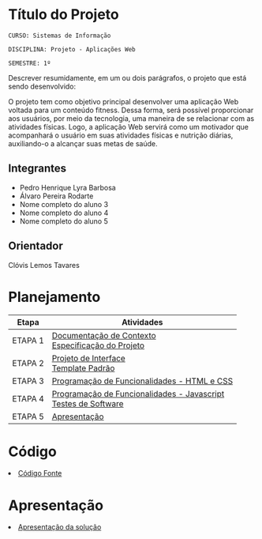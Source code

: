 # Título do Projeto

`CURSO: Sistemas de Informação`

`DISCIPLINA: Projeto - Aplicações Web`

`SEMESTRE: 1º`

Descrever resumidamente, em um ou dois parágrafos, o projeto que está sendo desenvolvido:

O projeto tem como objetivo principal desenvolver uma aplicação Web voltada para um conteúdo fitness. Dessa forma, será possível proporcionar aos usuários, por meio da tecnologia, uma maneira de se relacionar com as atividades físicas. Logo, a aplicação Web servirá como um motivador que acompanhará o usuário em suas atividades físicas e nutrição diárias, auxiliando-o a alcançar suas metas de saúde.

## Integrantes


* Pedro Henrique Lyra Barbosa
* Álvaro Pereira Rodarte
* Nome completo do aluno 3
* Nome completo do aluno 4
* Nome completo do aluno 5


## Orientador

Clóvis Lemos Tavares

# Planejamento

| Etapa         | Atividades |
|  :----:   | ----------- |
| ETAPA 1         |[Documentação de Contexto](docs/context.md) <br> [Especificação do Projeto](docs/especification.md) |
| ETAPA 2         |[Projeto de Interface](docs/interface.md) <br> [Template Padrão](docs/template.md) |
| ETAPA 3         |[Programação de Funcionalidades - HTML e CSS](docs/development.md) |
| ETAPA 4        |[Programação de Funcionalidades - Javascript](docs/development.md) <br> [Testes de Software ](docs/tests.md) |
| ETAPA 5         | [Apresentação](presentation/README.md) |

# Código

<li><a href="src/README.md"> Código Fonte</a></li>

# Apresentação

<li><a href="presentation/README.md"> Apresentação da solução</a></li>
